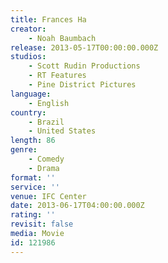 ```yaml
---
title: Frances Ha
creator:
    - Noah Baumbach
release: 2013-05-17T00:00:00.000Z
studios:
    - Scott Rudin Productions
    - RT Features
    - Pine District Pictures
language:
    - English
country:
    - Brazil
    - United States
length: 86
genre:
    - Comedy
    - Drama
format: ''
service: ''
venue: IFC Center
date: 2013-06-17T04:00:00.000Z
rating: ''
revisit: false
media: Movie
id: 121986
---
```



